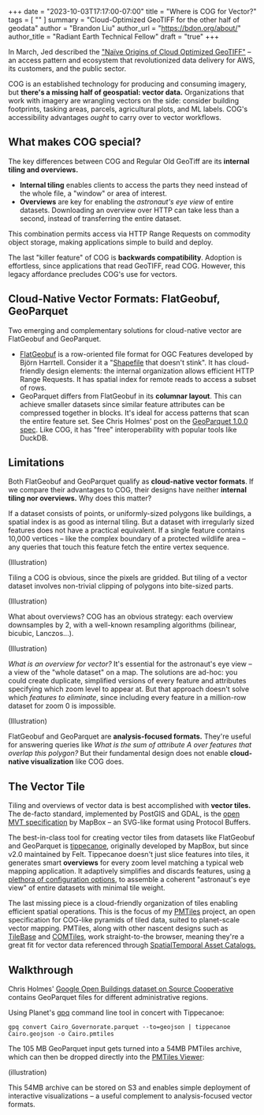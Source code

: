 +++
date = "2023-10-03T17:17:00-07:00"
title = "Where is COG for Vector?"
tags = [ ""
]
summary = "Cloud-Optimized GeoTIFF for the other half of geodata"
author = "Brandon Liu"
author_url = "https://bdon.org/about/"
author_title = "Radiant Earth Technical Fellow"
draft = "true"
+++

In March, Jed described the ["Na&iuml;ve Origins of Cloud Optimized GeoTIFF"](https://radiant.earth/blog/2023/03/the-naive-origins-of-the-cloud-optimized-geotiff/) &ndash; an access pattern and ecosystem that revolutionized data delivery for AWS, its customers, and the public sector.

COG is an established technology for producing and consuming imagery, but **there's a missing half of geospatial: vector data.** Organizations that work with imagery are wrangling vectors on the side: consider building footprints, tasking areas, parcels, agricultural plots, and ML labels. COG's accessibility advantages *ought* to carry over to vector workflows.

## What makes COG special?

The key differences between COG and Regular Old GeoTiff are its **internal tiling and overviews.**

- **Internal tiling** enables clients to access the parts they need instead of the whole file, a "window" or area of interest.
- **Overviews** are key for enabling the *astronaut's eye view* of entire datasets. Downloading an overview over HTTP can take less than a second, instead of transferring the entire dataset.

This combination permits access via HTTP Range Requests on commodity object storage, making applications simple to build and deploy.

The last "killer feature" of COG is **backwards compatibility**. Adoption is effortless, since applications that read GeoTIFF, read COG. However, this legacy affordance precludes COG's use for vectors.

## Cloud-Native Vector Formats: FlatGeobuf, GeoParquet

Two emerging and complementary solutions for cloud-native vector are FlatGeobuf and GeoParquet.

- [FlatGeobuf](http://flatgeobuf.org) is a row-oriented file format for OGC Features developed by Björn Harrtell. Consider it a "[Shapefile](http://switchfromshapefile.org) that doesn't stink". It has cloud-friendly design elements: the internal organization allows efficient HTTP Range Requests. It has spatial index for remote reads to access a subset of rows.
- GeoParquet differs from FlatGeobuf in its **columnar layout**. This can achieve smaller datasets since similar feature attributes can be compressed together in blocks. It's ideal for access patterns that scan the entire feature set. See Chris Holmes' post on the [GeoParquet 1.0.0 spec](https://cloudnativegeo.org/blog/2023/09/geoparquet-1.0.0-released/). Like COG, it has "free" interoperability with popular tools like DuckDB.

## Limitations

Both FlatGeobuf and GeoParquet qualify as **cloud-native vector formats**. If we compare their advantages to COG, their designs have neither **internal tiling nor overviews.** Why does this matter? 

If a dataset consists of points, or uniformly-sized polygons like buildings, a spatial index is as good as internal tiling. But a dataset with irregularly sized features does not have a practical equivalent. If a single feature contains 10,000 vertices &ndash; like the complex boundary of a protected wildlife area &ndash; any queries that touch this feature fetch the entire vertex sequence.

(Illustration)

Tiling a COG is obvious, since the pixels are gridded. But tiling of a vector dataset involves non-trivial clipping of polygons into bite-sized parts.

(Illustration)

What about overviews? COG has an obvious strategy: each overview downsamples by 2, with a well-known resampling algorithms (bilinear, bicubic, Lanczos...). 

(Illustration)

*What is an overview for vector?* It's essential for the astronaut's eye view &ndash; a view of the "whole dataset" on a map. The solutions are ad-hoc: you could create duplicate, simplified versions of every feature and attributes specifying which zoom level to appear at. But that approach doesn't solve which *features to eliminate*, since including every feature in a million-row dataset for zoom 0 is impossible. 

(Illustration)

FlatGeobuf and GeoParquet are **analysis-focused formats.** They're useful for answering queries like *What is the sum of attribute A over features that overlap this polygon?* But their fundamental design does not enable **cloud-native visualization** like COG does. 

## The Vector Tile

Tiling and overviews of vector data is best accomplished with **vector tiles.** The de-facto standard, implemented by PostGIS and GDAL, is the [open MVT specification](https://github.com/mapbox/vector-tile-spec) by MapBox &ndash; an SVG-like format using Protocol Buffers.

The best-in-class tool for creating vector tiles from datasets like FlatGeobuf and GeoParquet is [tippecanoe](https://github.com/felt/tippecanoe), originally developed by MapBox, but since v2.0 maintained by Felt. Tippecanoe doesn't just slice features into tiles, it generates smart **overviews** for every zoom level matching a typical web mapping application. It adaptively simplifies and discards features, using [a plethora of configuration options](https://github.com/felt/tippecanoe#cookbook), to assemble a coherent "astronaut's eye view" of entire datasets with minimal tile weight. 

The last missing piece is a cloud-friendly organization of tiles enabling efficient spatial operations. This is the focus of my [PMTiles](https://github.com/protomaps/PMTiles) project, an open specification for COG-like pyramids of tiled data, suited to planet-scale vector mapping. PMTiles, along with other nascent designs such as [TileBase](https://github.com/openaddresses/TileBase) and [COMTiles](https://github.com/mactrem/com-tiles), work straight-to-the browser, meaning they're a great fit for vector data referenced through [SpatialTemporal Asset Catalogs.](https://stacspec.org)

## Walkthrough

Chris Holmes' [Google Open Buildings dataset on Source Cooperative](https://beta.source.coop/cholmes/google-open-buildings) contains GeoParquet files for different administrative regions. 

Using Planet's [gpq](https://github.com/planetlabs/gpq) command line tool in concert with Tippecanoe:

`gpq convert Cairo_Governorate.parquet --to=geojson | tippecanoe Cairo.geojson -o Cairo.pmtiles`

The 105 MB GeoParquet input gets turned into a 54MB PMTiles archive, which can then be dropped directly into the [PMTiles Viewer](https://protomaps.github.io/PMTiles/):

(illustration)

This 54MB archive can be stored on S3 and enables simple deployment of interactive visualizations &ndash; a useful complement to analysis-focused vector formats.
